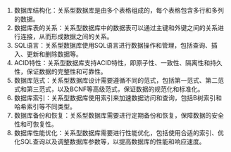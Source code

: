 1. 数据库结构化：关系型数据库是由多个表格组成的，每个表格包含多行和多列的数据。
2. 数据库表的关系：关系型数据库中的数据表可以通过主键和外键之间的关系进行连接，从而形成数据之间的关系。
3. SQL语言：关系型数据库使用SQL语言进行数据操作和管理，包括查询、插入、更新和删除数据等。
4. ACID特性：关系型数据库支持ACID特性，即原子性、一致性、隔离性和持久性，保证数据的完整性和可靠性。
5. 数据库范式：关系型数据库设计需要遵循不同的范式，包括第一范式、第二范式和第三范式，以及BCNF等高级范式，保证数据的规范化和标准化。
6. 数据库索引：关系型数据库使用索引来加速数据访问和查询，包括B树索引和哈希索引等不同类型。
7. 数据库备份和恢复：关系型数据库需要进行定期备份和恢复，保障数据的安全性和可恢复性。
8. 数据库性能优化：关系型数据库需要进行性能优化，包括使用合适的索引、优化SQL查询以及调整数据库参数等，以提高数据库的性能和响应速度。